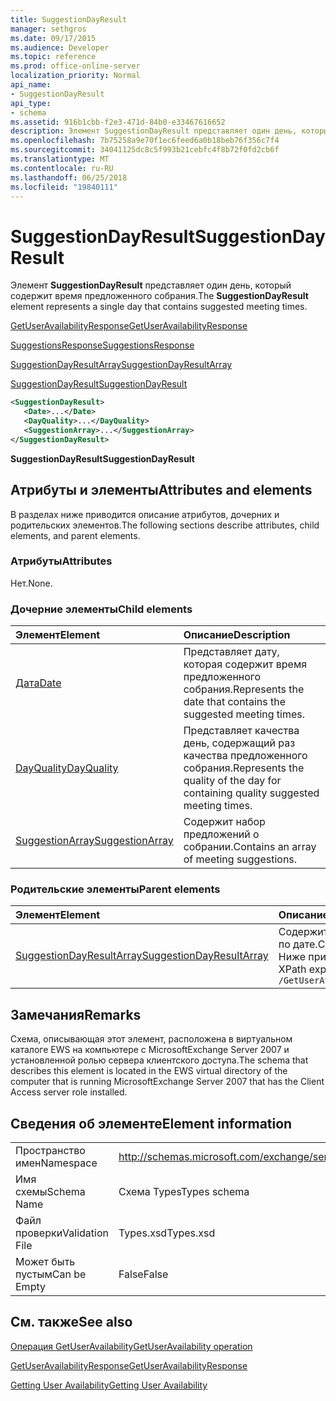 ```yaml
---
title: SuggestionDayResult
manager: sethgros
ms.date: 09/17/2015
ms.audience: Developer
ms.topic: reference
ms.prod: office-online-server
localization_priority: Normal
api_name:
- SuggestionDayResult
api_type:
- schema
ms.assetid: 916b1cbb-f2e3-471d-84b0-e33467616652
description: Элемент SuggestionDayResult представляет один день, который содержит время предложенного собрания.
ms.openlocfilehash: 7b75258a9e70f1ec6feed6a0b18beb76f356c7f4
ms.sourcegitcommit: 34041125dc8c5f993b21cebfc4f8b72f0fd2cb6f
ms.translationtype: MT
ms.contentlocale: ru-RU
ms.lasthandoff: 06/25/2018
ms.locfileid: "19840111"
---
```

# <a name="suggestiondayresult"></a><span data-ttu-id="628cc-103">SuggestionDayResult</span><span class="sxs-lookup"><span data-stu-id="628cc-103">SuggestionDayResult</span></span>

<span data-ttu-id="628cc-104">Элемент **SuggestionDayResult** представляет один день, который содержит время предложенного собрания.</span><span class="sxs-lookup"><span data-stu-id="628cc-104">The **SuggestionDayResult** element represents a single day that contains suggested meeting times.</span></span> 
  
[<span data-ttu-id="628cc-105">GetUserAvailabilityResponse</span><span class="sxs-lookup"><span data-stu-id="628cc-105">GetUserAvailabilityResponse</span></span>](getuseravailabilityresponse.md)
  
[<span data-ttu-id="628cc-106">SuggestionsResponse</span><span class="sxs-lookup"><span data-stu-id="628cc-106">SuggestionsResponse</span></span>](suggestionsresponse.md)
  
[<span data-ttu-id="628cc-107">SuggestionDayResultArray</span><span class="sxs-lookup"><span data-stu-id="628cc-107">SuggestionDayResultArray</span></span>](suggestiondayresultarray.md)
  
[<span data-ttu-id="628cc-108">SuggestionDayResult</span><span class="sxs-lookup"><span data-stu-id="628cc-108">SuggestionDayResult</span></span>](suggestiondayresult.md)
  
```xml
<SuggestionDayResult>
   <Date>...</Date>
   <DayQuality>...</DayQuality>
   <SuggestionArray>...</SuggestionArray>
</SuggestionDayResult>
```

 <span data-ttu-id="628cc-109">**SuggestionDayResult**</span><span class="sxs-lookup"><span data-stu-id="628cc-109">**SuggestionDayResult**</span></span>
## <a name="attributes-and-elements"></a><span data-ttu-id="628cc-110">Атрибуты и элементы</span><span class="sxs-lookup"><span data-stu-id="628cc-110">Attributes and elements</span></span>

<span data-ttu-id="628cc-111">В разделах ниже приводится описание атрибутов, дочерних и родительских элементов.</span><span class="sxs-lookup"><span data-stu-id="628cc-111">The following sections describe attributes, child elements, and parent elements.</span></span>
  
### <a name="attributes"></a><span data-ttu-id="628cc-112">Атрибуты</span><span class="sxs-lookup"><span data-stu-id="628cc-112">Attributes</span></span>

<span data-ttu-id="628cc-113">Нет.</span><span class="sxs-lookup"><span data-stu-id="628cc-113">None.</span></span>
  
### <a name="child-elements"></a><span data-ttu-id="628cc-114">Дочерние элементы</span><span class="sxs-lookup"><span data-stu-id="628cc-114">Child elements</span></span>

|<span data-ttu-id="628cc-115">**Элемент**</span><span class="sxs-lookup"><span data-stu-id="628cc-115">**Element**</span></span>|<span data-ttu-id="628cc-116">**Описание**</span><span class="sxs-lookup"><span data-stu-id="628cc-116">**Description**</span></span>|
|:-----|:-----|
|[<span data-ttu-id="628cc-117">Дата</span><span class="sxs-lookup"><span data-stu-id="628cc-117">Date</span></span>](date.md) <br/> |<span data-ttu-id="628cc-118">Представляет дату, которая содержит время предложенного собрания.</span><span class="sxs-lookup"><span data-stu-id="628cc-118">Represents the date that contains the suggested meeting times.</span></span>  <br/> |
|[<span data-ttu-id="628cc-119">DayQuality</span><span class="sxs-lookup"><span data-stu-id="628cc-119">DayQuality</span></span>](dayquality.md) <br/> |<span data-ttu-id="628cc-120">Представляет качества день, содержащий раз качества предложенного собрания.</span><span class="sxs-lookup"><span data-stu-id="628cc-120">Represents the quality of the day for containing quality suggested meeting times.</span></span>  <br/> |
|[<span data-ttu-id="628cc-121">SuggestionArray</span><span class="sxs-lookup"><span data-stu-id="628cc-121">SuggestionArray</span></span>](suggestionarray.md) <br/> |<span data-ttu-id="628cc-122">Содержит набор предложений о собрании.</span><span class="sxs-lookup"><span data-stu-id="628cc-122">Contains an array of meeting suggestions.</span></span>  <br/> |
   
### <a name="parent-elements"></a><span data-ttu-id="628cc-123">Родительские элементы</span><span class="sxs-lookup"><span data-stu-id="628cc-123">Parent elements</span></span>

|<span data-ttu-id="628cc-124">**Элемент**</span><span class="sxs-lookup"><span data-stu-id="628cc-124">**Element**</span></span>|<span data-ttu-id="628cc-125">**Описание**</span><span class="sxs-lookup"><span data-stu-id="628cc-125">**Description**</span></span>|
|:-----|:-----|
|[<span data-ttu-id="628cc-126">SuggestionDayResultArray</span><span class="sxs-lookup"><span data-stu-id="628cc-126">SuggestionDayResultArray</span></span>](suggestiondayresultarray.md) <br/> |<span data-ttu-id="628cc-127">Содержит массив приглашений на собрания предложения, упорядоченные по дате.</span><span class="sxs-lookup"><span data-stu-id="628cc-127">Contains an array of meeting suggestions organized by date.</span></span>  <br/> <span data-ttu-id="628cc-128">Ниже приведен выражение XPath для этого элемента.</span><span class="sxs-lookup"><span data-stu-id="628cc-128">The following is the XPath expression to this element:</span></span>  <br/>  `/GetUserAvailabilityResponse/SuggestionsResponse/SuggestionDayResultArray` <br/> |
   
## <a name="remarks"></a><span data-ttu-id="628cc-129">Замечания</span><span class="sxs-lookup"><span data-stu-id="628cc-129">Remarks</span></span>

<span data-ttu-id="628cc-130">Схема, описывающая этот элемент, расположена в виртуальном каталоге EWS на компьютере с MicrosoftExchange Server 2007 и установленной ролью сервера клиентского доступа.</span><span class="sxs-lookup"><span data-stu-id="628cc-130">The schema that describes this element is located in the EWS virtual directory of the computer that is running MicrosoftExchange Server 2007 that has the Client Access server role installed.</span></span>
  
## <a name="element-information"></a><span data-ttu-id="628cc-131">Сведения об элементе</span><span class="sxs-lookup"><span data-stu-id="628cc-131">Element information</span></span>

|||
|:-----|:-----|
|<span data-ttu-id="628cc-132">Пространство имен</span><span class="sxs-lookup"><span data-stu-id="628cc-132">Namespace</span></span>  <br/> |http://schemas.microsoft.com/exchange/services/2006/types  <br/> |
|<span data-ttu-id="628cc-133">Имя схемы</span><span class="sxs-lookup"><span data-stu-id="628cc-133">Schema Name</span></span>  <br/> |<span data-ttu-id="628cc-134">Схема Types</span><span class="sxs-lookup"><span data-stu-id="628cc-134">Types schema</span></span>  <br/> |
|<span data-ttu-id="628cc-135">Файл проверки</span><span class="sxs-lookup"><span data-stu-id="628cc-135">Validation File</span></span>  <br/> |<span data-ttu-id="628cc-136">Types.xsd</span><span class="sxs-lookup"><span data-stu-id="628cc-136">Types.xsd</span></span>  <br/> |
|<span data-ttu-id="628cc-137">Может быть пустым</span><span class="sxs-lookup"><span data-stu-id="628cc-137">Can be Empty</span></span>  <br/> |<span data-ttu-id="628cc-138">False</span><span class="sxs-lookup"><span data-stu-id="628cc-138">False</span></span>  <br/> |
   
## <a name="see-also"></a><span data-ttu-id="628cc-139">См. также</span><span class="sxs-lookup"><span data-stu-id="628cc-139">See also</span></span>



[<span data-ttu-id="628cc-140">Операция GetUserAvailability</span><span class="sxs-lookup"><span data-stu-id="628cc-140">GetUserAvailability operation</span></span>](getuseravailability-operation.md)
  
[<span data-ttu-id="628cc-141">GetUserAvailabilityResponse</span><span class="sxs-lookup"><span data-stu-id="628cc-141">GetUserAvailabilityResponse</span></span>](getuseravailabilityresponse.md)


[<span data-ttu-id="628cc-142">Getting User Availability</span><span class="sxs-lookup"><span data-stu-id="628cc-142">Getting User Availability</span></span>](http://msdn.microsoft.com/library/d4133fcb-9b0f-4e6b-aadf-a389da83516a%28Office.15%29.aspx)

